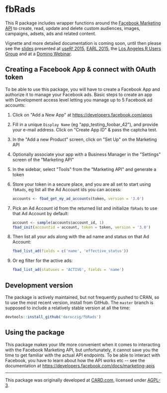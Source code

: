 # fbRads

This R package includes wrapper functions around the [Facebook Marketing API](https://developers.facebook.com/docs/marketing-apis) to create, read, update and delete custom audiences, images, campaigns, adsets, ads and related content.

Vignette and more detailed documentation is coming soon, until then please see the [slides](http://bit.ly/domino-webinar-fbRads) presented at [useR! 2015](http://user2015.math.aau.dk/contributed_talks#210), [EARL 2015](https://earlconf.com/2015/boston/speakers/speaker.php?s=gergely_daroczi), the [Los Angeles R Users Group](http://www.meetup.com/Los-Angeles-R-Users-Group-Data-Science/events/226717454/) and at a [Domino Webinar](https://www.dominodatalab.com/resource/optimizing_facebook_campaigns_with_r).

## Creating a Facebook App & connect with OAuth token

To be able to use this package, you will have to create a Facebook App and authorize it to manage your Facebook ads. Basic steps to create an app with Development access level letting you manage up to 5 Facebook ad accounts:

1. Click on "Add a New App" at https://developers.facebook.com/apps
2. Fill in a unique `Display Name` (eg "app_testing_foobar_42"), and provide your e-mail address. Click on "Create App ID" & pass the captcha test.
3. In the "Add a new Product" screen, click on "Set Up" on the Marketing API
4. Optionally associate your app with a Business Manager in the "Settings" screen of the "Marketing API"
5. In the sidebar, select "Tools" from the "Marketing API" and generate a token
6. Store your token in a secure place, and you are all set to start using `fbRads`, eg list all the Ad Account ids you can access:

    ```r
    accounts <- fbad_get_my_ad_accounts(token, version = '3.0')
    ```

7. Pick an Ad Account id from the returned list and initialize `fbRads` to use that Ad Account by default:

    ```r
    account <- sample(accounts$account_id, 1)
    fbad_init(accountid = account, token = token, version = '3.0')
    ```

8. Then list all your ads along with the ad name and status on that Ad Account:

    ```r
    fbad_list_ad(fields = c('name', 'effective_status'))
    ```

9. Or eg filter for the active ads:

   ```r
   fbad_list_ad(statuses = 'ACTIVE', fields = 'name')
   ```

## Development version

The package is actively maintained, but not frequently pushed to CRAN, so to use the most recent version, install from GitHub. The `master` branch is supposed to include a relatively stable version at all the time:

```r
devtools::install_github('daroczig/fbRads')
```

## Using the package

This package makes your life more convenient when it comes to interacting with the Facebook Marketing API, but unfortunately, it cannot save you the time to get familiar with the actual API endpoints. To be able to interact with Facebook, you have to learn about how the API works etc -- see the documentation at <https://developers.facebook.com/docs/marketing-apis>

---

This package was originally developed at [CARD.com](http://card.com), licensed under [AGPL-3](LICENSE).
